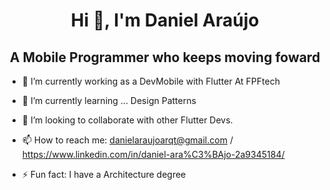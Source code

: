 

<h1 align="center">Hi 👋, I'm Daniel Araújo</h1>
<h2 align="center">A Mobile Programmer who keeps moving foward</h2>

- 🔭 I’m currently working as a DevMobile with Flutter At FPFtech
- 🌱 I’m currently learning ... Design Patterns
- 👯 I’m looking to collaborate with other Flutter Devs.
- 📫 How to reach me: danielaraujoarqt@gmail.com / https://www.linkedin.com/in/daniel-ara%C3%BAjo-2a9345184/

- ⚡ Fun fact: I have a Architecture degree

